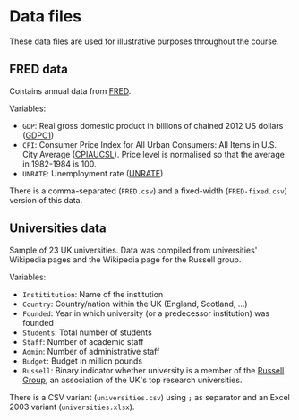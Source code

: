 # Data files 

These data files are used for illustrative purposes throughout the course.

## FRED data

Contains annual data from [FRED](https://fred.stlouisfed.org/).

Variables:

-   `GDP`: Real gross domestic product in billions of chained
    2012 US dollars ([GDPC1](https://fred.stlouisfed.org/series/GDPC1))
-   `CPI`: Consumer Price Index for All Urban Consumers: All Items in U.S. City Average
    ([CPIAUCSL](https://fred.stlouisfed.org/series/CPIAUCSL)).
    Price level is normalised so that the average in 1982-1984
    is 100.
-   `UNRATE`: Unemployment rate ([UNRATE](https://fred.stlouisfed.org/series/UNRATE))

There is a comma-separated (`FRED.csv`) and a fixed-width
(`FRED-fixed.csv`) version of this data.

## Universities data

Sample of 23 UK universities. Data was compiled
from universities' Wikipedia pages and the Wikipedia
page for the Russell group.

Variables:

-   `Instititution`: Name of the institution
-   `Country`: Country/nation within the UK (England, Scotland, ...)
-   `Founded`: Year in which university (or a predecessor institution)
    was founded
-   `Students`: Total number of students
-   `Staff`: Number of academic staff
-   `Admin`: Number of administrative staff
-   `Budget`: Budget in million pounds
-   `Russell`: Binary indicator whether university is a member of the
    [Russell Group](https://en.wikipedia.org/wiki/Russell_Group),
    an association of the UK's top research universities.
    
There is a CSV variant (`universities.csv`) using `;`
as separator and an Excel 2003 variant (`universities.xlsx`). 